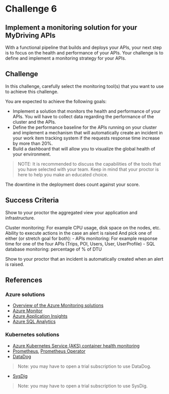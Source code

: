 # Challenge 6

## Implement a monitoring solution for your MyDriving APIs
With a functional pipeline that builds and deploys your APIs, your next step is to focus on the health and performance of your APIs. Your challenge is to define and implement a monitoring strategy for your APIs.

## Challenge
In this challenge, carefully select the monitoring tool(s) that you want to use to achieve this challenge.

You are expected to achieve the following goals:

- Implement a solution that monitors the health and performance of your APIs. You will have to collect data regarding the performance of the cluster and the APIs.
- Define the performance baseline for the APIs running on your cluster and implement a mechanism that will automatically create an incident in your work item tracking system if the requests response time increase by more than 20%.
- Build a dashboard that will allow you to visualize the global health of your environment.

> NOTE: It is recommended to discuss the capabilities of the tools that you have selected with your team. Keep in mind that your proctor is here to help you make an educated choice.

The downtime in the deployment does count against your score.

## Success Criteria
Show to your proctor the aggregated view your application and infrastructure.

Cluster monitoring: For example CPU usage, disk space on the nodes, etc.
Ability to execute actions in the case an alert is raised
And pick one of either (or stretch goal for both): - APIs monitoring: For example response time for one of the four APIs (Trips, POI, Users, User, UserProfile) - SQL database monitoring: percentage of % of DTU

Show to your proctor that an incident is automatically created when an alert is raised.

## References

### Azure solutions 
- [Overview of the Azure Monitoring solutions](https://docs.microsoft.com/en-us/azure/monitoring-and-diagnostics/monitoring-overview)
- [Azure Monitor](https://docs.microsoft.com/en-us/azure/monitoring-and-diagnostics/monitoring-overview-azure-monitor)
- [Azure Application Insights](https://docs.microsoft.com/en-us/azure/application-insights/)
- [Azure SQL Analytics](https://aka.ms/sqlazureonboarding)

### Kubernetes solutions 
- [Azure Kubernetes Service (AKS) container health monitoring](https://docs.microsoft.com/en-us/azure/monitoring/monitoring-container-health)
- [Prometheus](https://github.com/kubernetes/charts/tree/master/stable/prometheus), [Prometheus Operator](https://github.com/coreos/prometheus-operator/blob/1fe9016e70e8319032ede49ee68d43693f01b0e6/contrib/kube-prometheus/README.md)
- [DataDog](https://www.datadoghq.com/blog/monitoring-kubernetes-with-datadog/)
> Note: you may have to open a trial subscription to use DataDog.
- [SysDig](https://sysdig.com/blog/monitoring-kubernetes-with-sysdig-cloud/)
> Note: you may have to open a trial subscription to use SysDig.
